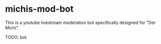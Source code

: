 # michis-mod-bot
This is a youtube livestream moderation bot specifically designed for "Der Michi".

TODO:
  bot
